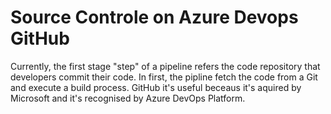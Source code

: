 # Source Controle on Azure Devops GitHub

Currently, the first stage "step" of a pipeline refers the code repository that developers commit their code.
In first, the pipline fetch the code from a Git and execute a build process.
GitHub it's useful beceaus it's aquired by Microsoft and it's recognised by Azure DevOps Platform.

